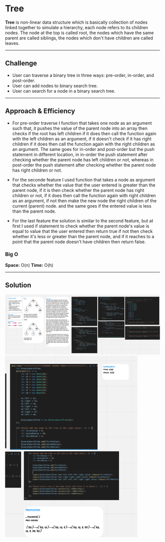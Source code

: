 # Tree 

**Tree** is non-linear data structure which is basically collection of nodes linked together to simulate a hierarchy, each node refers to its children nodes. The node at the top is called root, the nodes which have the same parent are called siblings, the nodes which don't have children are called leaves.

<hr>

## Challenge

* User can traverse a binary tree in three ways: pre-order, in-order, and post-order.
* User can add nodes to binary search tree.
* User can search for a node in a binary search tree.

<hr>

## Approach & Efficiency

* For pre-order traverse I function that takes one node as an argument such that, it pushes the value of the parent node into an array then checks if the root has left children if it does then call the function again with the left children as an argument, if it doesn't check if it has right children if it does then call the function again with the right children as an argument. The same goes for in-order and post-order but the push statement in different location, in in-order the push statement after checking whether the parent node has left children or not, whereas in post-order the push statement after checking whether the parent node has right children or not.

* For the seconde feature I used function that takes a node as argument that checks whether the value that the user entered is greater than the parent node, if it is then check whether the parent node has right children or not, if it does then call the function again with right children as an argument, if not then make the new node the right children of the current (parent) node. and the same goes if the entered value is less than the parent node.

* For the last feature the solution is similar to the second feature, but at first I used if statement to check whether the parent node's value is equal to value that the user entered then return true if not then check whether it's less or greater than the parent node, and if it reaches to a point that the parent node doesn't have children then return false.
 
### Big O

**Space:** O(n)
**Time:** O(h)

<hr>

## Solution

![Whiteborad](../assets/tree1.png)
![Whiteborad](../assets/tree2.png)